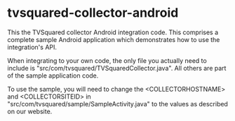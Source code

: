 tvsquared-collector-android
===========================

This the TVSquared collector Android integration code. This comprises a complete sample Android application which
demonstrates how to use the integration's API.

When integrating to your own code, the only file you actually need to include is "src/com/tvsquared/TVSquaredCollector.java".
All others are part of the sample application code.

To use the sample, you will need to change the &lt;COLLECTORHOSTNAME&gt; and &lt;COLLECTORSITEID&gt; in
"src/com/tvsquared/sample/SampleActivity.java" to the values as described on our website.
